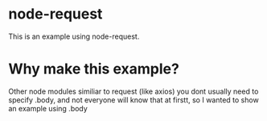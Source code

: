 # node-request
This is an example using node-request. 

# Why make this example?
Other node modules similiar to request (like axios) you dont usually need to specify .body, and not everyone will know that at firstt, so I wanted to show an example using .body 
